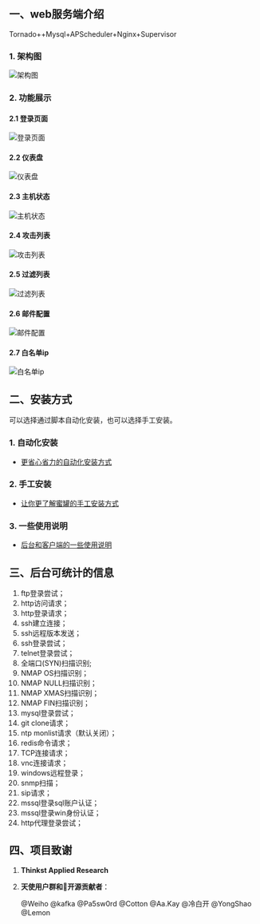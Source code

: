 ## 一、web服务端介绍
Tornado++Mysql+APScheduler+Nginx+Supervisor

### 1. 架构图
![架构图](https://raw.githubusercontent.com/p1r06u3/opencanary_web/master/docs/images/honeypot.png)

### 2. 功能展示

#### 2.1 登录页面
![登录页面](https://raw.githubusercontent.com/p1r06u3/opencanary_web/master/docs/images/login.png)

#### 2.2 仪表盘
![仪表盘](https://raw.githubusercontent.com/p1r06u3/opencanary_web/master/docs/images/dashboard.png)

#### 2.3 主机状态
![主机状态](https://raw.githubusercontent.com/p1r06u3/opencanary_web/master/docs/images/hoststatus.png)

#### 2.4 攻击列表
![攻击列表](https://raw.githubusercontent.com/p1r06u3/opencanary_web/master/docs/images/attacklist.png)

#### 2.5 过滤列表
![过滤列表](https://raw.githubusercontent.com/p1r06u3/opencanary_web/master/docs/images/filterlist.png)

#### 2.6 邮件配置
![邮件配置](https://raw.githubusercontent.com/p1r06u3/opencanary_web/master/docs/images/mailconf.png)

#### 2.7 白名单ip
![白名单ip](https://raw.githubusercontent.com/p1r06u3/opencanary_web/master/docs/images/whiteiplist.png)

## 二、安装方式
可以选择通过脚本自动化安装，也可以选择手工安装。

### 1. 自动化安装

* [更省心省力的自动化安装方式](/docs/install/Linux_AutoInstall.md)

### 2. 手工安装

* [让你更了解蜜罐的手工安装方式](/docs/install/Manual_Installation.md)

### 3. 一些使用说明

* [后台和客户端的一些使用说明](/docs/install/Document.md)


## 三、后台可统计的信息

1. ftp登录尝试；
2. http访问请求；
3. http登录请求；
4. ssh建立连接；
5. ssh远程版本发送；
6. ssh登录尝试；
7. telnet登录尝试；
8. 全端口(SYN)扫描识别;
9. NMAP OS扫描识别；
10. NMAP NULL扫描识别；
11. NMAP XMAS扫描识别；
12. NMAP FIN扫描识别；
13. mysql登录尝试；
14. git clone请求；
15. ntp monlist请求（默认关闭）；
16. redis命令请求；
17. TCP连接请求；
18. vnc连接请求；
19. windows远程登录；
20. snmp扫描；
21. sip请求；
22. mssql登录sql账户认证；
23. mssql登录win身份认证；
24. http代理登录尝试；

## 四、项目致谢

1. **Thinkst Applied Research**

2. **天使用户群和开源贡献者**：

    @Weiho @kafka @Pa5sw0rd @Cotton @Aa.Kay @冷白开 @YongShao @Lemon